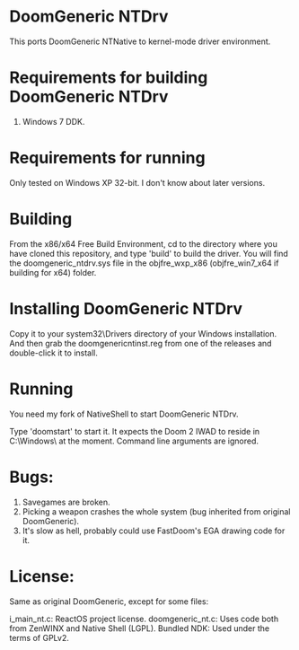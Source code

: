 # DoomGeneric NTDrv
This ports DoomGeneric NTNative to kernel-mode driver environment.

# Requirements for building DoomGeneric NTDrv
1. Windows 7 DDK.

# Requirements for running
Only tested on Windows XP 32-bit. I don't know about later versions.

# Building
From the x86/x64 Free Build Environment, cd to the directory where you have cloned this repository, and type 'build' to build the driver. You will find the doomgeneric_ntdrv.sys file in the objfre_wxp_x86 (objfre_win7_x64 if building for x64) folder.

# Installing DoomGeneric NTDrv
Copy it to your system32\Drivers directory of your Windows installation. And then grab the doomgenericntinst.reg from one of the releases and double-click it to install.

# Running
You need my fork of NativeShell to start DoomGeneric NTDrv.

Type 'doomstart' to start it. It expects the Doom 2 IWAD to reside in C:\Windows\ at the moment. Command line arguments are ignored.

# Bugs:
1. Savegames are broken.
2. Picking a weapon crashes the whole system (bug inherited from original DoomGeneric).
3. It's slow as hell, probably could use FastDoom's EGA drawing code for it.

# License:
Same as original DoomGeneric, except for some files:

i_main_nt.c: ReactOS project license.
doomgeneric_nt.c: Uses code both from ZenWINX and Native Shell (LGPL).
Bundled NDK: Used under the terms of GPLv2.
